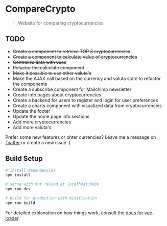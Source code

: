 # CompareCrypto

> Website for comparing cryptocurrencies

## TODO

 * ~~Create a component to retrieve TOP 3 cryptocurrencies~~
 * ~~Create a component to calculate value of cryptocurrencies~~
 * ~~Centralize data with vuex~~ 
 * ~~Refactor the calculate component~~
 * ~~Make it possible to use other valuta's~~
 * Make the AJAX call based on the currency and valuta state to refactor the components
 * Create a subscribe component for Mailchimp newsletter
 * Create info pages about cryptocurrencies
 * Create a backend for users to register and login for user preferences
 * Create a charts component with visualized data from cryptocurrencies
 * Update the footer
 * Update the home page info sections
 * Add more cryptocurrencies
 * Add more valuta's

Prefer some new features or ohter currencies? Leave me a message on [Twitter](https://twitter.com/glenngijsberts) or create a new issue :)

## Build Setup

``` bash
# install dependencies
npm install

# serve with hot reload at localhost:8080
npm run dev

# build for production with minification
npm run build
```

For detailed explanation on how things work, consult the [docs for vue-loader](http://vuejs.github.io/vue-loader).
